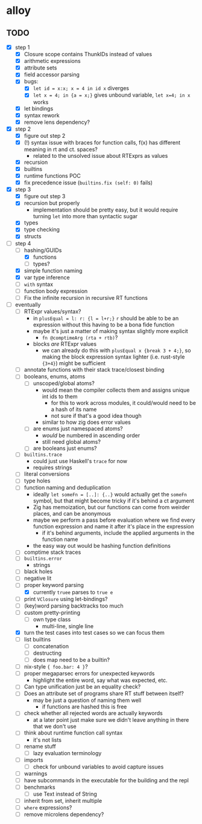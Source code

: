 # alloy

## TODO
- [x] step 1
  - [x] Closure scope contains ThunkIDs instead of values
  - [x] arithmetic expressions
  - [x] attribute sets
  - [x] field accessor parsing
  - [x] bugs:
    - [x] `let id = x:x; x = 4 in id x` diverges
    - [x] `let x = 4; in {a = x;}` gives unbound variable, `let x=4; in x` works
  - [x] let bindings
  - [x] syntax rework
  - [x] remove lens dependency?
- [x] step 2
  - [x] figure out step 2
  - [x] (!) syntax issue with braces for function calls, f(x) has different meaning in rt and ct. spaces?
    - related to the unsolved issue about RTExprs as values
  - [x] recursion
  - [x] builtins
  - [x] runtime functions POC
  - [x] fix precedence issue (`builtins.fix (self: 0)` fails)
- [x] step 3
  - [x] figure out step 3
  - [x] recursion but properly
    - implementation should be pretty easy, but it would require turning `let` into more than syntactic sugar
  - [x] types
  - [x] type checking
  - [x] structs
- [ ] step 4
  - [ ] hashing/GUIDs
    - [x] functions
    - [ ] types?
  - [x] simple function naming
  - [x] var type inference
  - [ ] `with` syntax
  - [ ] function body expression
  - [ ] Fix the infinite recursion in recursive RT functions
- [ ] eventually
  - [ ] RTExpr values/syntax?
    - in `plusEqual = l: r: {l = l+r;}` `r` should be able to be an expression without this having to be a bona fide function
    - maybe it's just a matter of making syntax slightly more explicit
      - `fn @comptimeArg (rta + rtb)`?
    - blocks _are_ RTExpr values
      - we can already do this with `plusEqual x {break 3 + 4;}`, so making the block expression syntax lighter (i.e. rust-style `{3+4}`) might be sufficient
  - [ ] annotate functions with their stack trace/closest binding
  - [ ] booleans, enums, atoms
    - [ ] unscoped/global atoms?
      - would mean the compiler collects them and assigns unique int ids to them
        - for this to work across modules, it could/would need to be a hash of its name
        - not sure if that's a good idea though
      - similar to how zig does error values
    - [ ] are enums just namespaced atoms?
      - _would_ be numbered in ascending order
      - still need global atoms?
    - [ ] are booleans just enums?
  - [ ] `builtins.trace`
    - could just use Haskell's `trace` for now
    - requires strings
  - [ ] literal conversions
  - [ ] type holes
  - [ ] function naming and deduplication
    - ideally `let someFn = [..]: {..}` would actually get the `someFn` symbol, but that might become tricky if it's behind a ct argument
    - Zig has memoization, but our functions can come from weirder places, and can be anonymous
    - maybe we perform a pass before evaluation where we find every function expression and name it after it's place in the expression
      - if it's behind arguments, include the applied arguments in the function name
    - the easy way out would be hashing function definitions
  - [ ] comptime stack traces
  - [ ] `builtins.error`
    - strings
  - [ ] black holes
  - [ ] negative lit
  - [ ] proper keyword parsing
    - [x] currently `truee` parses to `true e`
  - [ ] print `VClosure` using let-bindings?
  - [ ] (key)word parsing backtracks too much
  - [ ] custom pretty-printing
    - [ ] own type class
      - multi-line, single line
  - [x] turn the test cases into test cases so we can focus them
  - [ ] list builtins
    - [ ] concatenation
    - [ ] destructing
    - [ ] does map need to be a builtin?
  - [ ] nix-style `{ foo.bar: 4 }`?
  - [ ] proper megaparsec errors for unexpected keywords
    - highlight the entire word, say what was expected, etc.
  - [ ] Can type unification just be an equality check?
  - [ ] Does an attribute set of programs share RT stuff between itself?
    - may be just a question of naming them well
      - if functions are hashed this is free
  - [ ] check whether all rejected words are actually keywords
    - at a later point just make sure we didn't leave anything in there that we don't use
  - [ ] think about runtime function call syntax
    - it's not lists
  - [ ] rename stuff
    - [ ] lazy evaluation terminology
  - [ ] imports
    - [ ] check for unbound variables to avoid capture issues
  - [ ] warnings
  - [ ] have subcommands in the executable for the building and the repl
  - [ ] benchmarks
    - [ ] use Text instead of String
  - [ ] inherit from set, inherit multiple
  - [ ] `where` expressions?
  - [ ] remove microlens dependency?
